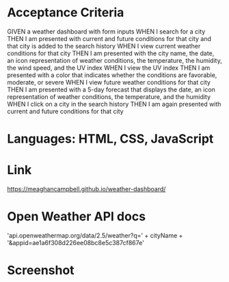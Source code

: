 # Acceptance Criteria
GIVEN a weather dashboard with form inputs
WHEN I search for a city
THEN I am presented with current and future conditions for that city and that city is added to the search history
WHEN I view current weather conditions for that city
THEN I am presented with the city name, the date, an icon representation of weather conditions, the temperature, the humidity, the wind speed, and the UV index
WHEN I view the UV index
THEN I am presented with a color that indicates whether the conditions are favorable, moderate, or severe
WHEN I view future weather conditions for that city
THEN I am presented with a 5-day forecast that displays the date, an icon representation of weather conditions, the temperature, and the humidity
WHEN I click on a city in the search history
THEN I am again presented with current and future conditions for that city

# Languages: HTML, CSS, JavaScript

# Link
https://meaghancampbell.github.io/weather-dashboard/

# Open Weather API docs
'api.openweathermap.org/data/2.5/weather?q=' + cityName + '&appid=ae1a6f308d226ee08bc8e5c387cf867e'

# Screenshot


